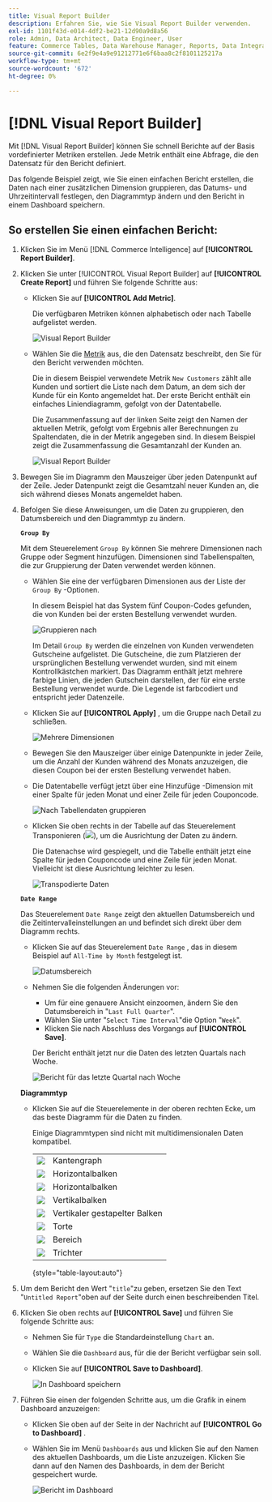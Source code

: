 ```yaml
---
title: Visual Report Builder
description: Erfahren Sie, wie Sie Visual Report Builder verwenden.
exl-id: 1101f43d-e014-4df2-be21-12d90a9d8a56
role: Admin, Data Architect, Data Engineer, User
feature: Commerce Tables, Data Warehouse Manager, Reports, Data Integration
source-git-commit: 6e2f9e4a9e91212771e6f6baa8c2f8101125217a
workflow-type: tm+mt
source-wordcount: '672'
ht-degree: 0%

---
```


# [!DNL Visual Report Builder]

Mit [!DNL Visual Report Builder] können Sie schnell Berichte auf der Basis vordefinierter Metriken erstellen. Jede Metrik enthält eine Abfrage, die den Datensatz für den Bericht definiert.

Das folgende Beispiel zeigt, wie Sie einen einfachen Bericht erstellen, die Daten nach einer zusätzlichen Dimension gruppieren, das Datums- und Uhrzeitintervall festlegen, den Diagrammtyp ändern und den Bericht in einem Dashboard speichern.

## So erstellen Sie einen einfachen Bericht:

1. Klicken Sie im Menü [!DNL Commerce Intelligence] auf **[!UICONTROL Report Builder]**.

1. Klicken Sie unter [!UICONTROL Visual Report Builder] auf **[!UICONTROL Create Report]** und führen Sie folgende Schritte aus:

   * Klicken Sie auf **[!UICONTROL Add Metric]**.

     Die verfügbaren Metriken können alphabetisch oder nach Tabelle aufgelistet werden.

     ![Visual Report Builder](../../assets/magento-bi-visual-report-builder-add-metric.png)

   * Wählen Sie die [Metrik](../../data-user/reports/ess-manage-data-metrics.md) aus, die den Datensatz beschreibt, den Sie für den Bericht verwenden möchten.

     Die in diesem Beispiel verwendete Metrik `New Customers` zählt alle Kunden und sortiert die Liste nach dem Datum, an dem sich der Kunde für ein Konto angemeldet hat. Der erste Bericht enthält ein einfaches Liniendiagramm, gefolgt von der Datentabelle.

     Die Zusammenfassung auf der linken Seite zeigt den Namen der aktuellen Metrik, gefolgt vom Ergebnis aller Berechnungen zu Spaltendaten, die in der Metrik angegeben sind. In diesem Beispiel zeigt die Zusammenfassung die Gesamtanzahl der Kunden an.

     ![Visual Report Builder](../../assets/magento-bi-report-builder-untitled.png)

1. Bewegen Sie im Diagramm den Mauszeiger über jeden Datenpunkt auf der Zeile. Jeder Datenpunkt zeigt die Gesamtzahl neuer Kunden an, die sich während dieses Monats angemeldet haben.

1. Befolgen Sie diese Anweisungen, um die Daten zu gruppieren, den Datumsbereich und den Diagrammtyp zu ändern.

   **`Group By`**

   Mit dem Steuerelement `Group By` können Sie mehrere Dimensionen nach Gruppe oder Segment hinzufügen. Dimensionen sind Tabellenspalten, die zur Gruppierung der Daten verwendet werden können.

   * Wählen Sie eine der verfügbaren Dimensionen aus der Liste der `Group By` -Optionen.

     In diesem Beispiel hat das System fünf Coupon-Codes gefunden, die von Kunden bei der ersten Bestellung verwendet wurden.

     ![Gruppieren nach ](../../assets/magento-bi-report-builder-group-by-dimensions.png)

     Im Detail `Group By` werden die einzelnen von Kunden verwendeten Gutscheine aufgelistet. Die Gutscheine, die zum Platzieren der ursprünglichen Bestellung verwendet wurden, sind mit einem Kontrollkästchen markiert. Das Diagramm enthält jetzt mehrere farbige Linien, die jeden Gutschein darstellen, der für eine erste Bestellung verwendet wurde. Die Legende ist farbcodiert und entspricht jeder Datenzeile.

   * Klicken Sie auf **[!UICONTROL Apply]** , um die Gruppe nach Detail zu schließen.

     ![Mehrere Dimensionen](../../assets/magento-bi-report-builder-group-by-dimension-detail.png)

   * Bewegen Sie den Mauszeiger über einige Datenpunkte in jeder Zeile, um die Anzahl der Kunden während des Monats anzuzeigen, die diesen Coupon bei der ersten Bestellung verwendet haben.

   * Die Datentabelle verfügt jetzt über eine Hinzufüge -Dimension mit einer Spalte für jeden Monat und einer Zeile für jeden Couponcode.

     ![Nach Tabellendaten gruppieren](../../assets/magento-bi-report-builder-group-by-table-data.png)

   * Klicken Sie oben rechts in der Tabelle auf das Steuerelement Transponieren (![](../../assets/magento-bi-btn-transpose.png)), um die Ausrichtung der Daten zu ändern.

     Die Datenachse wird gespiegelt, und die Tabelle enthält jetzt eine Spalte für jeden Couponcode und eine Zeile für jeden Monat. Vielleicht ist diese Ausrichtung leichter zu lesen.

     ![Transpodierte Daten](../../assets/magento-bi-report-builder-group-by-table-data-transposed.png)

   **`Date Range`**

   Das Steuerelement `Date Range` zeigt den aktuellen Datumsbereich und die Zeitintervalleinstellungen an und befindet sich direkt über dem Diagramm rechts.

   * Klicken Sie auf das Steuerelement `Date Range` , das in diesem Beispiel auf `All-Time by Month` festgelegt ist.

     ![Datumsbereich](../../assets/magento-bi-report-builder-date-range.png)

   * Nehmen Sie die folgenden Änderungen vor:

      * Um für eine genauere Ansicht einzoomen, ändern Sie den Datumsbereich in &quot;`Last Full Quarter`&quot;.
      * Wählen Sie unter &quot;`Select Time Interval`&quot;die Option &quot;`Week`&quot;.
      * Klicken Sie nach Abschluss des Vorgangs auf **[!UICONTROL Save]**.

     Der Bericht enthält jetzt nur die Daten des letzten Quartals nach Woche.

     ![Bericht für das letzte Quartal nach Woche](../../assets/magento-bi-report-builder-date-range-quarter-by-week-chart.png)

   **Diagrammtyp**

   * Klicken Sie auf die Steuerelemente in der oberen rechten Ecke, um das beste Diagramm für die Daten zu finden.

     Einige Diagrammtypen sind nicht mit multidimensionalen Daten kompatibel.

     | | |
     |-----|-----|
     | ![](../../assets/magento-bi-btn-chart-line.png) | Kantengraph |
     | ![](../../assets/magento-bi-btn-chart-horz-bar.png) | Horizontalbalken |
     | ![](../../assets/magento-bi-btn-chart-horz-stacked-bar.png) | Horizontalbalken |
     | ![](../../assets/magento-bi-btn-chart-vert-bar.png) | Vertikalbalken |
     | ![](../../assets/magento-bi-btn-chart-vert-stacked-bar.png) | Vertikaler gestapelter Balken |
     | ![](../../assets/magento-bi-btn-chart-pie.png) | Torte |
     | ![](../../assets/magento-bi-btn-chart-area.png) | Bereich |
     | ![](../../assets/magento-bi-btn-chart-funnel.png) | Trichter |

     {style="table-layout:auto"}

1. Um dem Bericht den Wert &quot;`title`&quot;zu geben, ersetzen Sie den Text &quot;`Untitled Report`&quot;oben auf der Seite durch einen beschreibenden Titel.

1. Klicken Sie oben rechts auf **[!UICONTROL Save]** und führen Sie folgende Schritte aus:

   * Nehmen Sie für `Type` die Standardeinstellung `Chart` an.

   * Wählen Sie die `Dashboard` aus, für die der Bericht verfügbar sein soll.

   * Klicken Sie auf **[!UICONTROL Save to Dashboard]**.

     ![In Dashboard speichern](../../assets/magento-bi-report-builder-save-to-dashboard.png)

1. Führen Sie einen der folgenden Schritte aus, um die Grafik in einem Dashboard anzuzeigen:

   * Klicken Sie oben auf der Seite in der Nachricht auf **[!UICONTROL Go to Dashboard]** .

   * Wählen Sie im Menü `Dashboards` aus und klicken Sie auf den Namen des aktuellen Dashboards, um die Liste anzuzeigen. Klicken Sie dann auf den Namen des Dashboards, in dem der Bericht gespeichert wurde.

     ![Bericht im Dashboard](../../assets/magento-bi-report-builder-my-dashboard.png)
